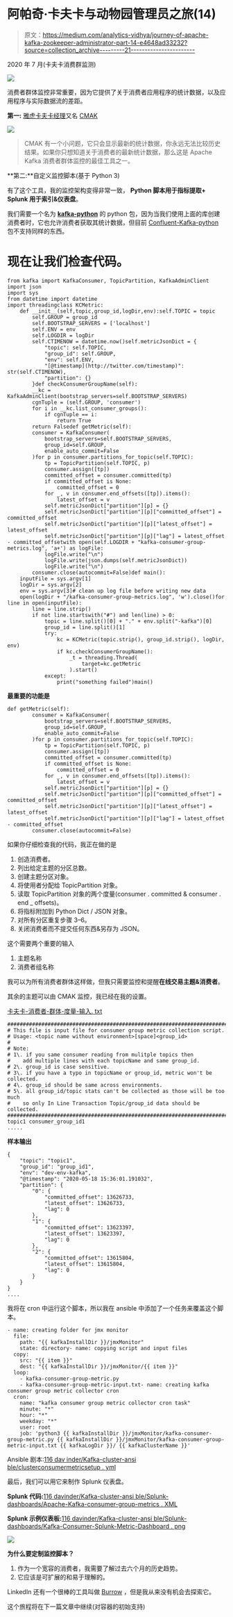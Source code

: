 # 阿帕奇·卡夫卡与动物园管理员之旅(14)

> 原文：<https://medium.com/analytics-vidhya/journey-of-apache-kafka-zookeeper-administrator-part-14-e4648ad33232?source=collection_archive---------21----------------------->

2020 年 7 月(卡夫卡消费群监测)

![](img/b73d9bfcddcacf2cd39ba0b0d75bbb67.png)

消费者群体监控非常重要，因为它提供了关于消费者应用程序的统计数据，以及应用程序与实际数据流的差距。

**第一:** [雅虎卡夫卡经理](https://github.com/yahoo/CMAK)又名 [CMAK](https://github.com/yahoo/CMAK)

![](img/2b5e1f2265600312c336dd74e28205cb.png)

> CMAK 有一个小问题，它只会显示最新的统计数据，你永远无法比较历史结果。如果你只想知道关于消费者的最新统计数据，那么这是 Apache Kafka 消费者群体监控的最佳工具之一。

**第二:**自定义监控脚本(基于 Python 3)

有了这个工具，我的监控架构变得非常一致， **Python 脚本用于指标提取+ Splunk 用于索引&仪表盘**。

我们需要一个名为 [**kafka-python**](https://pypi.org/project/kafka-python/) 的 python 包，因为当我们使用上面的库创建消费者时，它也允许消费者获取其统计数据，但目前 [Confluent-Kafka-python](https://github.com/confluentinc/confluent-kafka-python) 包不支持同样的东西。

# 现在让我们检查代码。

```
from kafka import KafkaConsumer, TopicPartition, KafkaAdminClient
import json
import sys
from datetime import datetime
import threadingclass KCMetric:
    def __init__(self,topic,group_id,logDir,env):self.TOPIC = topic
        self.GROUP = group_id
        self.BOOTSTRAP_SERVERS = ['localhost']
        self.ENV = env
        self.LOGDIR = logDir
        self.CTIMENOW = datetime.now()self.metricJsonDict = {
            "topic": self.TOPIC,
            "group_id": self.GROUP,
            "env": self.ENV,
            "[@timestamp](http://twitter.com/timestamp)": str(self.CTIMENOW),
            "partition": {}
        }def checkConsumerGroupName(self):
        __kc = KafkaAdminClient(bootstrap_servers=self.BOOTSTRAP_SERVERS)
        cgnTuple = (self.GROUP, 'consumer')
        for i in __kc.list_consumer_groups():
            if cgnTuple == i:
                return True
        return Falsedef getMetric(self):
        consumer = KafkaConsumer(
            bootstrap_servers=self.BOOTSTRAP_SERVERS,
            group_id=self.GROUP,
            enable_auto_commit=False
        )for p in consumer.partitions_for_topic(self.TOPIC):
            tp = TopicPartition(self.TOPIC, p)
            consumer.assign([tp])
            committed_offset = consumer.committed(tp)
            if committed_offset is None:
                committed_offset = 0
            for _, v in consumer.end_offsets([tp]).items():
                latest_offset = v
            self.metricJsonDict["partition"][p] = {}
            self.metricJsonDict["partition"][p]["committed_offset"] = committed_offset
            self.metricJsonDict["partition"][p]["latest_offset"] = latest_offset
            self.metricJsonDict["partition"][p]["lag"] = latest_offset - committed_offsetwith open(self.LOGDIR + "kafka-consumer-group-metrics.log", 'a+') as logFile:
            logFile.write("\n")
            logFile.write(json.dumps(self.metricJsonDict))
            logFile.write("\n")
        consumer.close(autocommit=False)def main():
    inputFile = sys.argv[1]
    logDir = sys.argv[2]
    env = sys.argv[3]# clean up log file before writing new data
    open(logDir + "/kafka-consumer-group-metrics.log", 'w').close()for line in open(inputFile):
        line = line.strip()
        if not line.startswith("#") and len(line) > 0:
            topic = line.split()[0] + "." + env.split("-kafka")[0]
            group_id = line.split()[1]
            try:
                kc = KCMetric(topic.strip(), group_id.strip(), logDir, env)
                if kc.checkConsumerGroupName():
                    _t = threading.Thread(
                        target=kc.getMetric
                    ).start()
            except:
                print("something failed")main()
```

**最重要的功能是**

```
def getMetric(self):
        consumer = KafkaConsumer(
            bootstrap_servers=self.BOOTSTRAP_SERVERS,
            group_id=self.GROUP,
            enable_auto_commit=False
        )for p in consumer.partitions_for_topic(self.TOPIC):
            tp = TopicPartition(self.TOPIC, p)
            consumer.assign([tp])
            committed_offset = consumer.committed(tp)
            if committed_offset is None:
                committed_offset = 0
            for _, v in consumer.end_offsets([tp]).items():
                latest_offset = v
            self.metricJsonDict["partition"][p] = {}
            self.metricJsonDict["partition"][p]["committed_offset"] = committed_offset
            self.metricJsonDict["partition"][p]["latest_offset"] = latest_offset
            self.metricJsonDict["partition"][p]["lag"] = latest_offset - committed_offset
        consumer.close(autocommit=False)
```

如果你仔细检查我的代码，我正在做的是

1.  创造消费者。
2.  列出给定主题的分区总数。
3.  创建主题分区对象。
4.  将使用者分配给 TopicPartition 对象。
5.  读取 TopicPartition 对象的两个度量(consumer . committed & consumer . end _ offsets)。
6.  将指标附加到 Python Dict / JSON 对象。
7.  对所有分区重复步骤 3–6。
8.  关闭消费者而不提交任何东西&另存为 JSON。

这个需要两个重要的输入

1.  主题名称
2.  消费者组名称

我可以为所有消费者群体这样做，但我只需要监控和提醒**在线交易主题&消费者**。

其余的主题可以由 CMAK 监控，我已经在我的设置。

[卡夫卡-消费者-群体-度量-输入. txt](https://github.com/116davinder/kafka-cluster-ansible/blob/master/roles/jmxMonitor/files/kafka-consumer-group-metric-input.txt)

```
#######################################################################
# This file is input file for consumer group metric collection script.
# Usage: <topic name without environment>[space]<group_id>
#
# Note:
# 1\. if you same consumer reading from mulitple topics then
#    add multiple lines with each topicName and same group_id.
# 2\. group_id is case sensitive.
# 3\. if you have a typo in topicName or group_id, metric won't be collected.
# 4\. group_id should be same across environments.
# 5\. all group_id/topic stats can't be collected as those will be too much
#    so only In Line Transaction Topic/group_id data should be collected.
#######################################################################
topic1 consumer_group_id1
.....
```

**样本输出**

```
{
	"topic": "topic1",
	"group_id": "group_id1",
	"env": "dev-env-kafka",
	"@timestamp": "2020-05-18 15:36:01.191032",
	"partition": {
		"0": {
			"committed_offset": 13626733,
			"latest_offset": 13626733,
			"lag": 0
		},
		"1": {
			"committed_offset": 13623397,
			"latest_offset": 13623397,
			"lag": 0
		},
		"2": {
			"committed_offset": 13615804,
			"latest_offset": 13615804,
			"lag": 0
		}
	}
}
....
```

我将在 cron 中运行这个脚本，所以我在 ansible 中添加了一个任务来覆盖这个脚本。

```
- name: creating folder for jmx monitor
  file:
    path: "{{ kafkaInstallDir }}/jmxMonitor"
    state: directory- name: copying script and input files
  copy:
    src: "{{ item }}"
    dest: "{{ kafkaInstallDir }}/jmxMonitor/{{ item }}"
  loop:
    - kafka-consumer-group-metric.py
    - kafka-consumer-group-metric-input.txt- name: creating kafka consumer group metric collector cron
  cron:
    name: "kafka consumer group metric collector cron task"
    minute: "*"
    hour: "*"
    weekday: "*"
    user: root
    job: 'python3 {{ kafkaInstallDir }}/jmxMonitor/kafka-consumer-group-metric.py {{ kafkaInstallDir }}/jmxMonitor/kafka-consumer-group-metric-input.txt {{ kafkaLogDir }}/ {{ kafkaClusterName }}'
```

Ansible 剧本:[116 dav inder/Kafka-cluster-ansi ble/clusterconsumermetricsetup . yml](https://github.com/116davinder/kafka-cluster-ansible/blob/master/clusterConsumerMetricSetup.yml)

最后，我们可以用它来制作 Splunk 仪表盘。

**Splunk 代码:**[116 davinder/Kafka-cluster-ansi ble/Splunk-dashboards/Apache-Kafka-consumer-group-metrics . XML](https://github.com/116davinder/kafka-cluster-ansible/blob/master/files/splunk-dashboards/apache-kafka-consumer-group-metrics.xml)

**Splunk 示例仪表板:**[116 davinder/Kafka-cluster-ansi ble/Splunk-dashboards/Kafka-Consumer-Splunk-Metric-Dashboard . png](https://github.com/116davinder/kafka-cluster-ansible/blob/master/files/splunk-dashboards/Kafka-Consumer-Splunk-Metric-Dashboard.png)

![](img/c2ebe4d776526d1b0394e754c6b29144.png)

**为什么要定制监控脚本？**

1.  作为一个宽容的消费者，我需要了解过去六个月的历史趋势。
2.  它应该是可扩展的和易于理解的。

LinkedIn 还有一个很棒的工具叫做 [Burrow](https://github.com/linkedin/Burrow) ，但是我从来没有机会去探索它。

这个旅程将在下一篇文章中继续(对容器的初始支持)